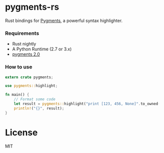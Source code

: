 # pygments-rs

Rust bindings for [Pygments](http://pygments.org/), a powerful syntax highlighter.

### Requirements

* Rust nightly
* A Python Runtime (2.7 or 3.x)
* [pygments 2.0](https://pypi.python.org/pypi/Pygments)

### How to use

```Rust
extern crate pygments;

use pygments::highlight;

fn main() {
    // Format some code
    let result = pygments::highlight("print [123, 456, None]".to_owned());
    println!("{}", result);
}
```

# License

MIT
